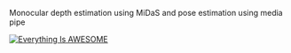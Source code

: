 Monocular depth estimation using MiDaS and pose estimation using media pipe


[![Everything Is AWESOME](https://youtu.be/Jqxr6PS9bQY/0.jpg)](https://youtu.be/Jqxr6PS9bQY)
